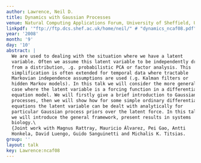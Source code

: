 ```yaml
---
author: Lawrence, Neil D.
title: Dynamics with Gaussian Processes
venue: Natural Computing Applications Forum, University of Sheffield, U.K.
linkpdf: '"ftp://ftp.dcs.shef.ac.uk/home/neil/" # "dynamics_ncaf08.pdf"'
year: '2008'
month: '9'
day: '10'
abstract: |
  We are used to dealing with the situation where we have a latent
  variable. Often we assume this latent variable to be independently drawn
  from a distribution, .g. probabilistic PCA or factor analysis. This
  simplification is often extended for temporal data where tractable
  Markovian independence assumptions are used (.g. Kalman filters or
  hidden Markov models). In this talk we will consider the more general
  case where the latent variable is a forcing function in a differential
  equation model. We will firstly give a brief introduction to Gaussian
  processes, then we will show how for some simple ordinary differential
  equations the latent variable can be dealt with analytically for
  particular Gaussian process priors over the latent force. In this talk
  we will introduce the general framework, present results in systems
  biology.\
  {Joint work with Magnus Rattray, Mauricio Álvarez, Pei Gao, Antti
  Honkela, David Luengo, Guido Sanguinetti and Michalis K. Titsias.
group: ''
layout: talk
key: Lawrence:ncaf08
---
```

